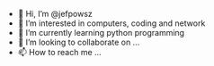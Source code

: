 - 👋 Hi, I’m @jefpowsz
- 👀 I’m interested in computers, coding and network
- 🌱 I’m currently learning python programming
- 💞️ I’m looking to collaborate on ...
- 📫 How to reach me ...

<!---
jefpowsz/jefpowsz is a ✨ special ✨ repository because its `README.md` (this file) appears on your GitHub profile.
You can click the Preview link to take a look at your changes.
--->
